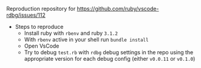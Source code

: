 Reproduction repository for https://github.com/ruby/vscode-rdbg/issues/112

- Steps to reproduce
  - Install ruby with `rbenv` and ruby `3.1.2`
  - With `rbenv` active in your shell run `bundle install`
  - Open VsCode
  - Try to debug `test.rb` with `rdbg` debug settings in the repo using the appropriate version for each debug config (either `v0.0.11` or `v0.1.0`)

